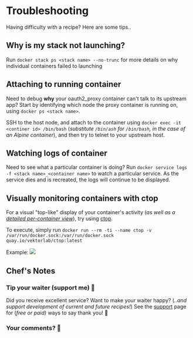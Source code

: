 # Troubleshooting

Having difficulty with a recipe? Here are some tips..

## Why is my stack not launching?

Run ```docker stack ps <stack name> --no-trunc``` for more details on why individual containers failed to launching

## Attaching to running container

Need to debug **why** your oauth2_proxy container can't talk to its upstream app? Start by identifying which node the proxy container is running on, using ```docker ps <stack name>```.

SSH to the host node, and attach to the container using ```docker exec -it <continer id> /bin/bash``` (_substitute ```/bin/ash``` for ```/bin/bash```, in the case of an Alpine container_), and then try to telnet to your upstream host.

## Watching logs of container

Need to see what a particular container is doing? Run ```docker service logs -f <stack name>_<container name>``` to watch a particular service. As the service dies and is recreated, the logs will continue to be displayed.

## Visually monitoring containers with ctop

For a visual "top-like" display of your container's activity (_as well as a [detailed per-container view](https://github.com/bcicen/ctop/blob/master/_docs/single.md)_), try using [ctop](https://github.com/bcicen/ctop).

To execute, simply run ```docker run --rm -ti --name ctop -v /var/run/docker.sock:/var/run/docker.sock quay.io/vektorlab/ctop:latest```

Example:
![](https://github.com/bcicen/ctop/raw/master/_docs/img/grid.gif)

## Chef's Notes

### Tip your waiter (support me) 👏

Did you receive excellent service? Want to make your waiter happy? (_..and support development of current and future recipes!_) See the [support](/support/) page for (_free or paid)_ ways to say thank you! 👏

### Your comments? 💬
